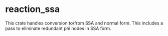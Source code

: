 # reaction_ssa

This crate handles conversion to/from SSA and normal form. This includes a pass to eliminate redundant phi nodes in SSA form.